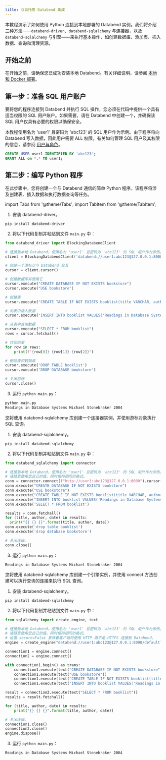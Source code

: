 ```yaml
---
title: 与自托管 Databend 集成
---
```


本教程演示了如何使用 Python 连接到本地部署的 Databend 实例。我们将介绍三种方法——`databend-driver`、`databend-sqlalchemy` 与连接器，以及 `databend-sqlalchemy` 与引擎——来执行基本操作，如创建数据库、添加表、插入数据、查询和清理资源。

## 开始之前

在开始之前，请确保您已成功安装本地 Databend。有关详细说明，请参阅 [本地和 Docker 部署](/guides/deploy/deploy/non-production/deploying-local)。

## 第一步：准备 SQL 用户账户

要将您的程序连接到 Databend 并执行 SQL 操作，您必须在代码中提供一个具有适当权限的 SQL 用户账户。如果需要，请在 Databend 中创建一个，并确保该 SQL 用户仅具有必要的权限以确保安全。

本教程使用名为 'user1' 且密码为 'abc123' 的 SQL 用户作为示例。由于程序将向 Databend 写入数据，因此用户需要 ALL 权限。有关如何管理 SQL 用户及其权限的信息，请参阅 [用户与角色](/sql/sql-commands/ddl/user/)。

```sql
CREATE USER user1 IDENTIFIED BY 'abc123';
GRANT ALL on *.* TO user1;
```

## 第二步：编写 Python 程序

在此步骤中，您将创建一个与 Databend 通信的简单 Python 程序。该程序将涉及创建表、插入数据和执行数据查询等任务。

import Tabs from '@theme/Tabs';
import TabItem from '@theme/TabItem';

<Tabs groupId="python">
<TabItem value="databend-driver" label="databend-driver">

1. 安装 databend-driver。

```shell
pip install databend-driver
```

2. 将以下代码复制并粘贴到文件 `main.py` 中：

```python title='main.py'
from databend_driver import BlockingDatabendClient

# 连接到本地 Databend，使用名为 'user1' 且密码为 'abc123' 的 SQL 用户作为示例。
client = BlockingDatabendClient('databend://user1:abc123@127.0.0.1:8000/?sslmode=disable')

# 创建一个游标以与 Databend 交互
cursor = client.cursor()

# 创建数据库并使用它
cursor.execute("CREATE DATABASE IF NOT EXISTS bookstore")
cursor.execute("USE bookstore")

# 创建表
cursor.execute("CREATE TABLE IF NOT EXISTS booklist(title VARCHAR, author VARCHAR, date VARCHAR)")

# 向表中插入数据
cursor.execute("INSERT INTO booklist VALUES('Readings in Database Systems', 'Michael Stonebraker', '2004')")

# 从表中查询数据
cursor.execute("SELECT * FROM booklist")
rows = cursor.fetchall()

# 打印结果
for row in rows:
    print(f"{row[0]} {row[1]} {row[2]}")

# 删除表和数据库
cursor.execute('DROP TABLE booklist')
cursor.execute('DROP DATABASE bookstore')

# 关闭游标
cursor.close()
```

3. 运行 `python main.py`：

```bash
python main.py
Readings in Database Systems Michael Stonebraker 2004
```

</TabItem>

<TabItem value="databend-sqlalchemy with Object" label="databend-sqlalchemy (连接器)">

您将使用 databend-sqlalchemy 库创建一个连接器实例，并使用游标对象执行 SQL 查询。

1. 安装 databend-sqlalchemy。

```shell
pip install databend-sqlalchemy
```

2. 将以下代码复制并粘贴到文件 `main.py` 中：

```python title='main.py'
from databend_sqlalchemy import connector

# 连接到本地 Databend，使用名为 'user1' 且密码为 'abc123' 的 SQL 用户作为示例。
# 请随意使用您自己的值，同时保持相同的格式。
conn = connector.connect(f"http://user1:abc123@127.0.0.1:8000").cursor()
conn.execute("CREATE DATABASE IF NOT EXISTS bookstore")
conn.execute("USE bookstore")
conn.execute("CREATE TABLE IF NOT EXISTS booklist(title VARCHAR, author VARCHAR, date VARCHAR)")
conn.execute("INSERT INTO booklist VALUES('Readings in Database Systems', 'Michael Stonebraker', '2004')")
conn.execute('SELECT * FROM booklist')

results = conn.fetchall()
for (title, author, date) in results:
  print("{} {} {}".format(title, author, date))
conn.execute('drop table booklist')
conn.execute('drop database bookstore')

# 关闭连接。
conn.close()
```

3. 运行 `python main.py`：

```text
Readings in Database Systems Michael Stonebraker 2004
```

</TabItem>

<TabItem value="databend-sqlalchemy with Engine" label="databend-sqlalchemy (引擎)">

您将使用 databend-sqlalchemy 库创建一个引擎实例，并使用 connect 方法创建可以执行查询的连接来执行 SQL 查询。

1. 安装 databend-sqlalchemy。

```shell
pip install databend-sqlalchemy
```

2. 将以下代码复制并粘贴到文件 `main.py` 中：

```python title='main.py'
from sqlalchemy import create_engine, text

# 连接到本地 Databend，使用名为 'user1' 且密码为 'abc123' 的 SQL 用户作为示例。
# 请随意使用您自己的值，同时保持相同的格式。
# 设置 secure=False 意味着客户端将使用 HTTP 而不是 HTTPS 连接到 Databend。
engine = create_engine("databend://user1:abc123@127.0.0.1:8000/default?secure=False")

connection1 = engine.connect()
connection2 = engine.connect()

with connection1.begin() as trans:
    connection1.execute(text("CREATE DATABASE IF NOT EXISTS bookstore"))
    connection1.execute(text("USE bookstore"))
    connection1.execute(text("CREATE TABLE IF NOT EXISTS booklist(title VARCHAR, author VARCHAR, date VARCHAR)"))
    connection1.execute(text("INSERT INTO booklist VALUES('Readings in Database Systems', 'Michael Stonebraker', '2004')"))

result = connection2.execute(text("SELECT * FROM booklist"))
results = result.fetchall()

for (title, author, date) in results:
    print("{} {} {}".format(title, author, date))

# 关闭连接。
connection1.close()
connection2.close()
engine.dispose()
```

3. 运行 `python main.py`：

```text
Readings in Database Systems Michael Stonebraker 2004
```

</TabItem>
</Tabs>